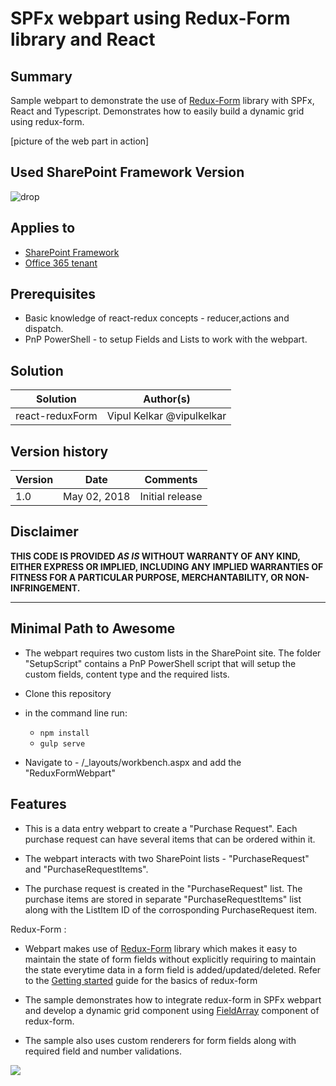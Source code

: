 # SPFx webpart using Redux-Form library and React

## Summary
Sample webpart to demonstrate the use of [Redux-Form](https://github.com/erikras/redux-form) library with SPFx, React and Typescript. Demonstrates how to easily build a dynamic grid using redux-form.

[picture of the web part in action]

## Used SharePoint Framework Version 
![drop](https://img.shields.io/badge/version-GA-green.svg)

## Applies to

* [SharePoint Framework](https:/dev.office.com/sharepoint)
* [Office 365 tenant](https://dev.office.com/sharepoint/docs/spfx/set-up-your-development-environment)

## Prerequisites
 
- Basic knowledge of react-redux concepts - reducer,actions and dispatch.
- PnP PowerShell - to setup Fields and Lists to work with the webpart.

## Solution

Solution|Author(s)
--------|---------
react-reduxForm | Vipul Kelkar  @vipulkelkar

## Version history

Version|Date|Comments
-------|----|--------
1.0|May 02, 2018|Initial release

## Disclaimer
**THIS CODE IS PROVIDED *AS IS* WITHOUT WARRANTY OF ANY KIND, EITHER EXPRESS OR IMPLIED, INCLUDING ANY IMPLIED WARRANTIES OF FITNESS FOR A PARTICULAR PURPOSE, MERCHANTABILITY, OR NON-INFRINGEMENT.**

---

## Minimal Path to Awesome

- The webpart requires two custom lists in the SharePoint site. The folder "SetupScript" contains a PnP PowerShell script that will setup the custom fields, content type and the required lists.

- Clone this repository
- in the command line run:
  - `npm install`
  - `gulp serve`

- Navigate to - <Your SP site>/_layouts/workbench.aspx and add the "ReduxFormWebpart"


## Features

- This is a data entry webpart to create a "Purchase Request". Each purchase request can have several items that can be ordered within it.

- The webpart interacts with two SharePoint lists - "PurchaseRequest" and "PurchaseRequestItems".

- The purchase request is created in the "PurchaseRequest" list. The purchase items are stored in separate "PurchaseRequestItems" list along with the ListItem ID of the corrosponding PurchaseRequest item.


Redux-Form : 

- Webpart makes use of [Redux-Form](https://github.com/erikras/redux-form) library which makes it easy to maintain the state of form fields without explicitly requiring  to maintain the state everytime data in a form field is added/updated/deleted. 
Refer to the [Getting started](https://redux-form.com/6.4.3/docs/gettingstarted.md/) guide for the basics of redux-form

- The sample demonstrates how to integrate redux-form in SPFx webpart and develop a dynamic grid component using [FieldArray](https://redux-form.com/6.4.3/docs/api/fieldarray.md/) component of redux-form.

- The sample also uses custom renderers for form fields along with required field and number validations.

<img src="https://telemetry.sharepointpnp.com/sp-dev-fx-webparts/samples/readme-template" />